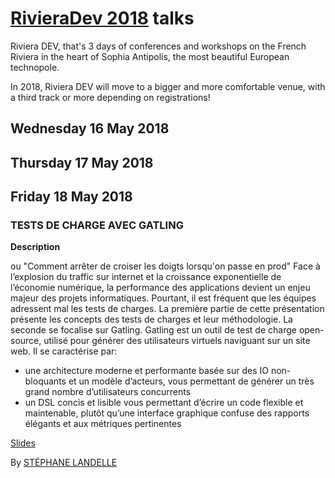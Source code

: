 # [RivieraDev 2018](http://rivieradev.fr) talks
Riviera DEV, that's 3 days of conferences and workshops on the French Riviera in the heart of Sophia Antipolis, the most beautiful European technopole.

In 2018, Riviera DEV will move to a bigger and more comfortable venue, with a third track or more depending on registrations!

## Wednesday 16 May 2018

## Thursday 17 May 2018

## Friday 18 May 2018

### TESTS DE CHARGE AVEC GATLING
**Description**

ou "Comment arrêter de croiser les doigts lorsqu'on passe en prod"
Face à l’explosion du traffic sur internet et la croissance exponentielle de l’économie numérique, la performance des applications devient un enjeu majeur des projets informatiques.
Pourtant, il est fréquent que les équipes adressent mal les tests de charges.
La première partie de cette présentation présente les concepts des tests de charges et leur méthodologie.
La seconde se focalise sur Gatling. Gatling est un outil de test de charge open-source, utilisé pour générer des utilisateurs virtuels naviguant sur un site web.
Il se caractérise par:
* une architecture moderne et performante basée sur des IO non-bloquants et un modèle d’acteurs, vous permettant de générer un très grand nombre d’utilisateurs concurrents
* un DSL concis et lisible vous permettant d’écrire un code flexible et maintenable, plutôt qu’une interface graphique confuse
des rapports élégants et aux métriques pertinentes

[Slides](https://www.slideshare.net/slandelle/gatling-riviera-dev)

By [STÉPHANE LANDELLE](http://rivieradev.fr/orateur/283)